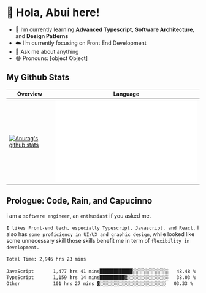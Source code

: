 # 👋 Hola, Abui here!

- 🌱 I’m currently learning **Advanced Typescript**, **Software Architecture**, and **Design Patterns**
- ☁️ I’m currently focusing on Front End Development
- 💬 Ask me about anything
- 😄 Pronouns: [object Object]

## My Github Stats

| Overview | Language |
| --- | --- |
|[![Anurag's github stats](https://github-readme-stats.vercel.app/api?username=abui-am&count_private=true)](https://github.com/anuraghazra/github-readme-stats)|![Language](https://raw.githubusercontent.com/abui-am/stats/c6455f656dfce7acd3951e5ec5b25d72af0b2ee3/generated/languages.svg)|

## Prologue: Code, Rain, and Capucinno
i am a `software engineer`, an `enthusiast` if you asked me. 

`I likes Front-end tech, especially Typescript, Javascript, and React.` I also has `some proficiency in UI/UX and graphic design`, while looked like some unnecessary skill those skills benefit me in term of `flexibility in development.`


<!--START_SECTION:waka-->

```text
Total Time: 2,946 hrs 23 mins

JavaScript       1,477 hrs 41 mins████████████░░░░░░░░░░░░░   48.48 %
TypeScript       1,159 hrs 14 mins█████████▓░░░░░░░░░░░░░░░   38.03 %
Other            101 hrs 27 mins ▓░░░░░░░░░░░░░░░░░░░░░░░░   03.33 %
```

<!--END_SECTION:waka-->
